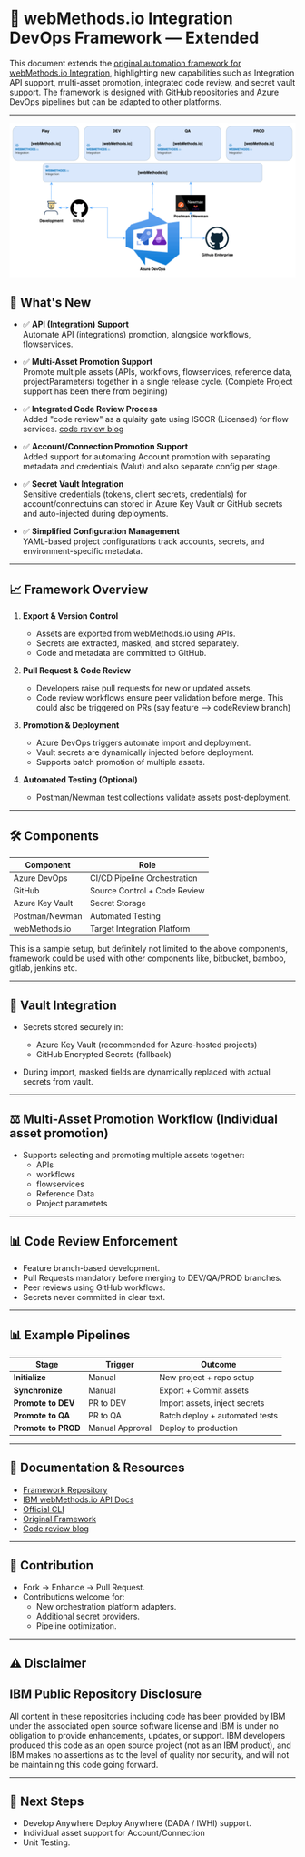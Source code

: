 # 🚀 webMethods.io Integration DevOps Framework — Extended

This document extends the [original automation framework for webMethods.io Integration](https://community.ibm.com/community/user/integration/viewdocument/devops-for-webmethodsio-integratio?CommunityKey=82b75916-ed06-4a13-8eb6-0190da9f1bfa&tab=librarydocuments), highlighting new capabilities such as Integration API support, multi-asset promotion, integrated code review, and secret vault support. The framework is designed with GitHub repositories and Azure DevOps pipelines but can be adapted to other platforms.

---
![alt text](./images/markdown/wmIO.gif)

## 📌 What's New

- ✅ **API (Integration) Support**  
  Automate API (integrations) promotion, alongside workflows, flowservices.

- ✅ **Multi-Asset Promotion Support**  
  Promote multiple assets (APIs, workflows, flowservices, reference data, projectParameters) together in a single release cycle. (Complete Project support has been there from begining)

- ✅ **Integrated Code Review Process**  
  Added "code review" as a qulaity gate using ISCCR (Licensed) for flow services. [code review blog](https://community.ibm.com/community/user/viewdocument/cloud-native-isccr-continuous-cod?CommunityKey=82b75916-ed06-4a13-8eb6-0190da9f1bfa&tab=librarydocuments)

- ✅ **Account/Connection Promotion Support**  
  Added support for automating Account promotion with separating metadata and credentials (Valut) and also separate config per stage.

- ✅ **Secret Vault Integration**  
  Sensitive credentials (tokens, client secrets, credentials) for account/connectuins can stored in Azure Key Vault or GitHub secrets and auto-injected during deployments.

- ✅ **Simplified Configuration Management**  
  YAML-based project configurations track accounts, secrets, and environment-specific metadata.

---

## 📈 Framework Overview

1. **Export & Version Control**
   - Assets are exported from webMethods.io using APIs.
   - Secrets are extracted, masked, and stored separately.
   - Code and metadata are committed to GitHub.

2. **Pull Request & Code Review**
   - Developers raise pull requests for new or updated assets.
   - Code review workflows ensure peer validation before merge. This could also be triggered on PRs (say feature --> codeReview branch)

3. **Promotion & Deployment**
   - Azure DevOps triggers automate import and deployment.
   - Vault secrets are dynamically injected before deployment.
   - Supports batch promotion of multiple assets.

4. **Automated Testing (Optional)**
   - Postman/Newman test collections validate assets post-deployment.

---

## 🛠️ Components

| Component        | Role                         |
|------------------|------------------------------|
| Azure DevOps     | CI/CD Pipeline Orchestration |
| GitHub           | Source Control + Code Review |
| Azure Key Vault  | Secret Storage               |
| Postman/Newman   | Automated Testing            |
| webMethods.io    | Target Integration Platform  |

This is a sample setup, but definitely not limited to the above components, framework could be used with other components like, bitbucket, bamboo, gitlab, jenkins etc.

---

## 🔐 Vault Integration

- Secrets stored securely in:
  - Azure Key Vault (recommended for Azure-hosted projects)
  - GitHub Encrypted Secrets (fallback)

- During import, masked fields are dynamically replaced with actual secrets from vault.

---

## ⚖️ Multi-Asset Promotion Workflow (Individual asset promotion)

- Supports selecting and promoting multiple assets together:
  - APIs
  - workflows
  - flowservices
  - Reference Data
  - Project parametets

---

## 📊 Code Review Enforcement

- Feature branch-based development.
- Pull Requests mandatory before merging to DEV/QA/PROD branches.
- Peer reviews using GitHub workflows.
- Secrets never committed in clear text.

---

## 📊 Example Pipelines

| Stage            | Trigger            | Outcome                         |
|------------------|--------------------|---------------------------------|
| **Initialize**   | Manual             | New project + repo setup        |
| **Synchronize**  | Manual             | Export + Commit assets          |
| **Promote to DEV**| PR to DEV         | Import assets, inject secrets   |
| **Promote to QA** | PR to QA          | Batch deploy + automated tests  |
| **Promote to PROD**| Manual Approval  | Deploy to production            |

---

## 📘 Documentation & Resources

- [Framework Repository](https://github.com/IBM/webmethods-io-int-cicd)
- [IBM webMethods.io API Docs](https://www.ibm.com/docs/en/wm-integration/11.0.11?topic=reference-webmethods-integration-apis)
- [Official CLI](https://github.com/SoftwareAG/webmethods-io-integration-apicli (Being Migrated))
- [Original Framework](https://community.ibm.com/community/user/integration/viewdocument/devops-for-webmethodsio-integratio?CommunityKey=82b75916-ed06-4a13-8eb6-0190da9f1bfa&tab=librarydocuments)
- [Code review blog](https://community.ibm.com/community/user/viewdocument/cloud-native-isccr-continuous-cod?CommunityKey=82b75916-ed06-4a13-8eb6-0190da9f1bfa&tab=librarydocuments)

---

## 🤝 Contribution

- Fork → Enhance → Pull Request.
- Contributions welcome for:
  - New orchestration platform adapters.
  - Additional secret providers.
  - Pipeline optimization.

---

## ⚠️ Disclaimer
## IBM Public Repository Disclosure
All content in these repositories including code has been provided by IBM under the associated open source software license and IBM is under no obligation to provide enhancements, updates, or support. IBM developers produced this code as an open source project (not as an IBM product), and IBM makes no assertions as to the level of quality nor security, and will not be maintaining this code going forward.


---

## 🚀 Next Steps

- Develop Anywhere Deploy Anywhere (DADA / IWHI) support.
- Individual asset support for Account/Connection
- Unit Testing.

